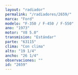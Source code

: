 ```yaml
---
layout: "radiador"
permalink: "/radiadores/2659/"
marca: "Ford"
modelo: "F-350 / F-450 / F-550"
ano: "1973"
motor: "V8 5.0"
transmision: "Estándar"
parte: "63115"
clima: "Con clima"
alto: "19 1/4"
ancho: "26 1/4"
observaciones: ""
id: "2659"
---
```


